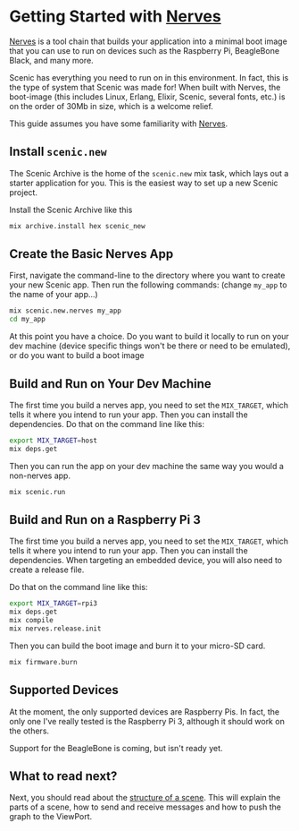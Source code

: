 # Getting Started with [Nerves](https://nerves-project.org/)

[Nerves](https://nerves-project.org/) is a tool chain that builds your application
into a minimal boot image that you can use to run on devices such as the Raspberry Pi, 
BeagleBone Black, and many more.

Scenic has everything you need to run on in this environment. In fact, this is the
type of system that Scenic was made for! When built with Nerves, the boot-image (this
includes Linux, Erlang, Elixir, Scenic, several fonts, etc.) is on the order of 30Mb in
size, which is a welcome relief.

This guide assumes you have some familiarity with [Nerves](https://nerves-project.org/).

## Install `scenic.new`

The Scenic Archive is the home of the `scenic.new` mix task, which lays out a
starter application for you. This is the easiest way to set up a new Scenic
project.

Install the Scenic Archive like this

```bash
mix archive.install hex scenic_new
```

## Create the Basic Nerves App

First, navigate the command-line to the directory where you want to create your
new Scenic app. Then run the following commands:  (change `my_app` to the name
of your app...)

```bash
mix scenic.new.nerves my_app
cd my_app
```

At this point you have a choice. Do you want to build it locally to run on your
dev machine (device specific things won't be there or need to be emulated), or
do you want to build a boot image

## Build and Run on Your Dev Machine

The first time you build a nerves app, you need to set the `MIX_TARGET`, which tells
it where you intend to run your app. Then you can install the dependencies. Do that on the command line like this:

```bash
export MIX_TARGET=host
mix deps.get
```

Then you can run the app on your dev machine the same way you would a non-nerves app.

```bash
mix scenic.run
```

## Build and Run on a Raspberry Pi 3

The first time you build a nerves app, you need to set the `MIX_TARGET`, which tells
it where you intend to run your app. Then you can install the dependencies. When targeting
an embedded device, you will also need to create a release file.

Do that on the command line like this:

```bash
export MIX_TARGET=rpi3
mix deps.get
mix compile
mix nerves.release.init
```

Then you can build the boot image and burn it to your micro-SD card.

```bash
mix firmware.burn
```

## Supported Devices

At the moment, the only supported devices are Raspberry Pis. In fact, the only one I've really tested is the Raspberry Pi 3, although it should work on the others.

Support for the BeagleBone is coming, but isn't ready yet.

## What to read next?

Next, you should read about the [structure of a scene](overview_scene.html).
This will explain the parts of a scene, how to send and receive messages and how
to push the graph to the ViewPort.
